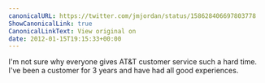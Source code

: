 ```yaml
---
canonicalURL: https://twitter.com/jmjordan/status/158628406697803778
ShowCanonicalLink: true
CanonicalLinkText: View original on
date: 2012-01-15T19:15:33+00:00
---
```

I'm not sure why everyone gives AT&T customer service such a hard time. I've been a customer for 3 years and have had all good experiences.